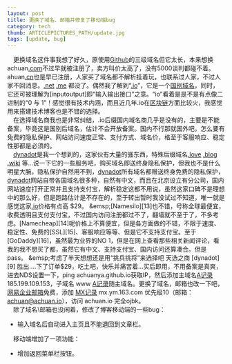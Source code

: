 ```yaml
---
layout: post
title: 更换了域名、邮箱并修复了移动端bug
category: tech
thumb: ARTICLEPICTURES_PATH/update.jpg
tags: [update, bug]
---
```


&emsp;更换域名这件事我想了好久，原使用[Github][1]的三级域名但它太长，本来想换achuan[.com][2]不过早就被注册了，卖方叫价太高了，没有5000谈判都碰不着。ahuan[.cn][3]也是早已注册，人家买了域名都不解析挂着玩，也联系过人家，不过人家不回消息。[.net][4] [.me][5] 都没了。偶然我了解到“[.io][6]”，它是一个[国别域名][7]，同时，它还可被理解为[inputoutput]即“输入输出接口”之意。“io”看着是是不是有点像二进制的“0 与 1”！感觉很有技术内涵，而且近几年.io在[区块链][8]方面比较火，我感觉用来搭建技术博客也是不错的选择。  
&emsp;在选择域名商我也是非常纠结，.io后缀国内域名商几乎是没有的，主要是不能备案，毕竟这是国别后域名，估计不会开放备案。国内不行那就国外吧，怎么要有免费的隐私保护、网站访问速度正常、支付方式、域名价，格至于客服响应、稳定性那都是必须的。  
&emsp;[dynadot][9]是我一个想到的，这家伙有大量的骚东西，特殊后缀域名[.love][10] [.blog][11] [.wiki][12] 等...说一下它的一些服务吧，购买域名即送终身隐私保护，但我也不是什么明星大腕，隐私保护自然用不到，[dynadot][9]所有域名都赠送终身免费的隐私保护，[dynadot][9]网站自带各国域名很多种，自然有中文，而且在北京设立有分公司，国内网站速度打开正常并且支持支付宝，解析稳定这都不用说，虽然这家口碑不是理想中的那么好，但是跑路估计是不存在的，至于转出暂时我没试过不知道，唯一就是感觉这家[.io][6]价格有点高 $29。  
&emsp;[Namesilo][13]也不错，号称全球最便宜，收费透明且支付支付宝，不过国内访问注册都过不了，翻墙就不至于了，不多考虑。[Namecheap][14]呢价格上不算便宜，但是各方面做的不错，不限于速度、稳定性、免费的[SSL][15]、客服响应等等、但是它不支持支付宝。至于[GoDaddy][16]，虽然最为业界的NO 1，但是在网上查看那些相关新闻评论，看我的我不想买了都，虽然它有中文、支持支付宝、国内访问还算凑合。但是pass。  
&emsp;考虑了半天想想还是用“挑兵挑将”来选择吧 天选之商 [dynadot][9] 胜出....下了订单$29，吃土吧，快乐并痛苦着...买后即用，不用备案是真爽，进去NDS设置一下，ping achuanya.github.io获取IP，然后添加主域名[A记录][17] 185.199.109.153，子域名 www [A记录][17]随主域名。更换了域名，邮箱也改一下吧，[网易企业邮箱][18]免费，添加 [MX记录][19] mx.ym.163.com 优先级10（邮箱：<achuan@achuan.io>），访问 achuan.io 完全ojbk。  
&emsp;除了域名\邮箱也没闲着，修改了博客移动端的一些bug：  
 * 输入域名后自动进入主页且不能退回到文章栏。  

 &emsp;移动端增加了一项功能：
 * 增加返回菜单栏按钮。




[1]: https://zh.wikipedia.org/wiki/GitHub?achuan.io
[2]: https://zh.wikipedia.org/wiki/.com?achuan.io
[3]: https://zh.wikipedia.org/wiki/.cn?achuan.io
[4]: https://zh.wikipedia.org/wiki/.net?achuan.io
[5]: https://zh.wikipedia.org/wiki/.me?achuan.io
[6]: https://zh.wikipedia.org/wiki/.io?achuan.io
[7]: https://zh.wikipedia.org/wiki/%E5%9C%8B%E5%AE%B6%E5%9C%B0%E5%8D%80%E4%BB%A3%E7%A2%BC?achuan.io
[8]: https://zh.wikipedia.org/wiki/%E5%8C%BA%E5%9D%97%E9%93%BE?achuan.io
[9]: https://en.wikipedia.org/wiki/Dynadot?achuan.io
[10]: https://www.dynadot.com/zh/domain/love.html?achuan.io
[11]: https://zh.wikipedia.org/wiki/.io?achuan.io
[12]: https://zh.wikipedia.org/wiki/.io?achuan.io
[13]: https://zh.wikipedia.org/wiki/.io?achuan.io
[14]: https://www.namecheap.com?achuan.io
[15]: https://zh.wikipedia.org/wiki/%E5%82%B3%E8%BC%B8%E5%B1%A4%E5%AE%89%E5%85%A8%E6%80%A7%E5%8D%94%E5%AE%9A?achuan.io
[16]: https://zh.wikipedia.org/wiki/GoDaddy
[17]: https://zh.wikipedia.org/wiki/%E5%9F%9F%E5%90%8D%E4%BC%BA%E6%9C%8D%E5%99%A8%E8%A8%98%E9%8C%84%E9%A1%9E%E5%9E%8B%E5%88%97%E8%A1%A8?achuan.io
[18]: https://ym.163.com?achuan.io
[19]: https://zh.wikipedia.org/wiki/MX%E8%AE%B0%E5%BD%95?achuan.io